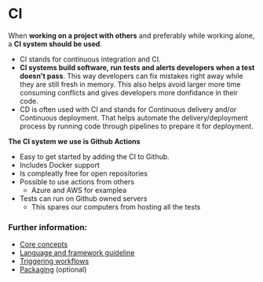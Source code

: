 # CI

When **working on a project with others** and preferably while working alone, a **CI system should be used**.
- CI stands for continuous integration and CI.
- **CI systems build software, run tests and alerts developers when a test doesn't pass**. This way developers can fix mistakes right away while they are still fresh in memory. This also helps avoid larger more time consuming conflicts and gives developers more donfidance in their code.
- CD is often used with CI and stands for Continuous delivery and/or Continuous deployment. That helps automate the delivery/deployment process by running code through pipelines to prepare it for deployment.

**The CI system we use is Github Actions**
- Easy to get started by adding the CI to Github.
- Includes Docker support
- Is compleatly free for open repositories
- Possible to use actions from others
  * Azure and AWS for examplea
- Tests can run on Github owned servers
  * This spares our computers from hosting all the tests

### Further information:
- [Core concepts](https://help.github.com/en/actions/getting-started-with-github-actions/core-concepts-for-github-actions)
- [Language and framework guideline](https://help.github.com/en/actions/language-and-framework-guides) 
- [Triggering workflows](https://help.github.com/en/actions/reference/events-that-trigger-workflows)
- [Packaging](https://help.github.com/en/actions/publishing-packages-with-github-actions/about-packaging-with-github-actions) (optional)

